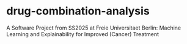 # drug-combination-analysis
A Software Project from SS2025 at Freie Universitaet Berlin: Machine Learning and Explainability for Improved (Cancer) Treatment
